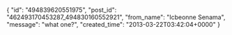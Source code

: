  {
   "id": "494839620551975",
   "post_id": "462493170453287_494830160552921",
   "from_name": "Icbeonne Senama",
   "message": "what one?",
   "created_time": "2013-03-22T03:42:04+0000"
 }

